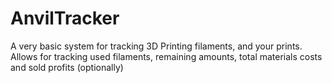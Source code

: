 # AnvilTracker

A very basic system for tracking 3D Printing filaments, and your prints.
Allows for tracking used filaments, remaining amounts, total materials costs and sold profits (optionally)